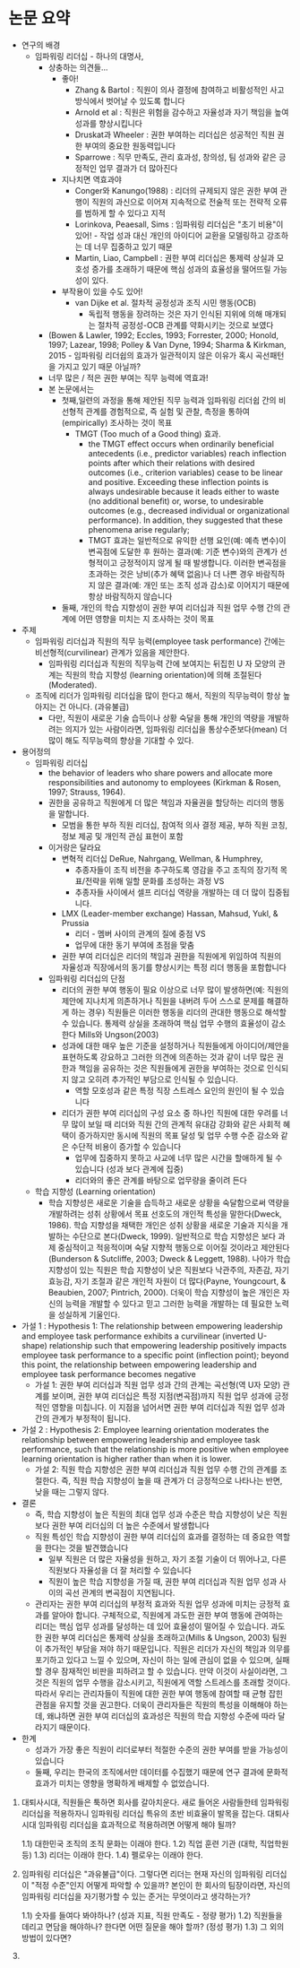 # 논문 요약
- 연구의 배경
	- 임파워링 리더십 - 하나의 대명사, 
		- 상충하는 의견들...
			- 좋아!
				- Zhang & Bartol : 직원이 의사 결정에 참여하고 비활성적인 사고방식에서 벗어날 수 있도록 합니다
				- Arnold et al : 직원은 위험을 감수하고 자율성과 자기 책임을 높여 성과를 향상시킵니다
				- Druskat과 Wheeler : 권한 부여하는 리더십은 성공적인 직원 권한 부여의 중요한 원동력입니다
				- Sparrowe : 직무 만족도, 관리 효과성, 창의성, 팀 성과와 같은 긍정적인 업무 결과가 더 많아진다
			- 지나치면 역효과야
				- Conger와 Kanungo(1988) : 리더의 규제되지 않은 권한 부여 관행이 직원의 과신으로 이어져 지속적으로 전술적 또는 전략적 오류를 범하게 할 수 있다고 지적
				- Lorinkova, Peaesall, Sims : 임파워링 리더십은 "초기 비용"이 있어! - 작업 성과 대신 개인의 아이디어 교환을 모델링하고 강조하는 데 너무 집중하고 있기 때문
				- Martin, Liao, Campbell : 권한 부여 리더십은 통제력 상실과 모호성 증가를 초래하기 때문에 핵심 성과의 효율성을 떨어뜨릴 가능성이 있다.
			- 부작용이 있을 수도 있어!
				- van Dijke et al. 절차적 공정성과 조직 시민 행동(OCB)
					- 독립적 행동을 장려하는 것은 자기 인식된 지위에 의해 매개되는 절차적 공정성-OCB 관계를 약화시키는 것으로 보였다
		- (Bowen & Lawler, 1992; Eccles, 1993; Forrester, 2000; Honold, 1997; Lazear, 1998; Polley & Van Dyne, 1994; Sharma & Kirkman, 2015 - 임파워링 리더쉽의 효과가 일관적이지 않은 이유가 혹시 곡선패턴을 가지고 있기 때문 아닐까?
		- 너무 많은 / 적은 권한 부여는 직무 능력에 역효과!
		- 본 논문에서는 
			- 첫째,일련의 과정을 통해 제안된 직무 능력과 임파워링 리더쉽 간의 비선형적 관계를 경험적으로, 즉 실험 및 관찰, 측정을 통하여 (empirically) 조사하는 것이 목표
				- TMGT (Too much of a Good thing) 효과.
					- the TMGT effect occurs when ordinarily beneficial antecedents (i.e., predictor variables) reach inflection points after which their relations with desired outcomes (i.e., criterion variables) cease to be linear and positive. Exceeding these inflection points is always undesirable because it leads either to waste (no additional benefit) or, worse, to undesirable outcomes (e.g., decreased individual or organizational performance). In addition, they suggested that these phenomena arise regularly;
					- TMGT 효과는 일반적으로 유익한 선행 요인(예: 예측 변수)이 변곡점에 도달한 후 원하는 결과(예: 기준 변수)와의 관계가 선형적이고 긍정적이지 않게 될 때 발생합니다. 이러한 변곡점을 초과하는 것은 낭비(추가 혜택 없음)나 더 나쁜 경우 바람직하지 않은 결과(예: 개인 또는 조직 성과 감소)로 이어지기 때문에 항상 바람직하지 않습니다
			- 둘째, 개인의 학습 지향성이 권한 부여 리더십과 직원 업무 수행 간의 관계에 어떤 영향을 미치는 지 조사하는 것이 목표
- 주제
	- 임파워링 리더십과 직원의 직무 능력(employee task performance) 간에는 비선형적(curvilinear) 관계가 있음을 제안한다.
		- 임파워링 리더십과 직원의 직무능력 간에 보여지는 뒤집힌 U 자 모양의 관계는 직원의 학습 지향성 (learning orientation)에 의해 조절된다(Moderated).
	- 조직에 리더가 임파워링 리더십을 많이 한다고 해서, 직원의 직무능력이 항상 높아지는 건 아니다. (과유불급)
		- 다만, 직원이 새로운 기술 습득이나 상황 숙달을 통해 개인의 역량을 개발하려는 의지가 있는 사람이라면, 임파워링 리더십을 통상수준보다(mean) 더 많이 해도 직무능력의 향상을 기대할 수 있다.
- 용어정의
	- 임파워링 리더십
		- the behavior of leaders who share powers and allocate more responsibilities and autonomy to employees (Kirkman & Rosen, 1997; Strauss, 1964).
		- 권한을 공유하고 직원에게 더 많은 책임과 자율권을 할당하는 리더의 행동을 말합니다.
			- 모범을 통한 부하 직원 리더십, 참여적 의사 결정 제공, 부하 직원 코칭, 정보 제공 및 개인적 관심 표현이 포함
		- 이거랑은 달라요
			- 변혁적 리더십 DeRue, Nahrgang, Wellman, & Humphrey,
				- 추종자들이 조직 비전을 추구하도록 영감을 주고 조직의 장기적 목표/전략을 위해 일할 문화를 조성하는 과정 VS
				- 추종자들 사이에서 셀프 리더십 역량을 개발하는 데 더 많이 집중됩니다.
			- LMX (Leader-member exchange) Hassan, Mahsud, Yukl, & Prussia
				- 리더 - 멤버 사이의 관계의 질에 중점 VS
				- 업무에 대한 동기 부여에 초점을 맞춤
			- 권한 부여 리더십은 리더의 책임과 권한을 직원에게 위임하여 직원의 자율성과 직장에서의 동기를 향상시키는 특정 리더 행동을 포함합니다
		- 임파워링 리더십의 단점
			- 리더의 권한 부여 행동이 필요 이상으로 너무 많이 발생하면(예: 직원의 제안에 지나치게 의존하거나 직원을 내버려 두어 스스로 문제를 해결하게 하는 경우) 직원들은 이러한 행동을 리더의 관대한 행동으로 해석할 수 있습니다. 통제력 상실을 초래하여 핵심 업무 수행의 효율성이 감소한다 Mills와 Ungson(2003)
			- 성과에 대한 매우 높은 기준을 설정하거나 직원들에게 아이디어/제안을 표현하도록 강요하고 그러한 의견에 의존하는 것과 같이 너무 많은 권한과 책임을 공유하는 것은 직원들에게 권한을 부여하는 것으로 인식되지 않고 오히려 추가적인 부담으로 인식될 수 있습니다.
				- 역할 모호성과 같은 특정 직장 스트레스 요인의 원인이 될 수 있습니다
			- 리더가 권한 부여 리더십의 구성 요소 중 하나인 직원에 대한 우려를 너무 많이 보일 때 리더와 직원 간의 관계적 유대감 강화와 같은 사회적 혜택이 증가하지만 동시에 직원의 목표 달성 및 업무 수행 수준 감소와 같은 수단적 비용이 증가할 수 있습니다
				- 업무에 집중하지 못하고 사교에 너무 많은 시간을 할애하게 될 수 있습니다 (성과 보다 관계에 집중)
				- 리더와의 좋은 관계를 바탕으로 업무량을 줄이려 든다
	- 학습 지향성 (Learning orientation)
		- 학습 지향성은 새로운 기술을 습득하고 새로운 상황을 숙달함으로써 역량을 개발하려는 성취 상황에서 목표 선호도의 개인적 특성을 말한다(Dweck, 1986). 학습 지향성을 채택한 개인은 성취 상황을 새로운 기술과 지식을 개발하는 수단으로 본다(Dweck, 1999). 일반적으로 학습 지향성은 보다 과제 중심적이고 적응적이며 숙달 지향적 행동으로 이어질 것이라고 제안된다(Bunderson & Sutcliffe, 2003; Dweck & Leggett, 1988). 나아가 학습 지향성이 있는 직원은 학습 지향성이 낮은 직원보다 낙관주의, 자존감, 자기 효능감, 자기 조절과 같은 개인적 자원이 더 많다(Payne, Youngcourt, & Beaubien, 2007; Pintrich, 2000). 더욱이 학습 지향성이 높은 개인은 자신의 능력을 개발할 수 있다고 믿고 그러한 능력을 개발하는 데 필요한 노력을 성실하게 기울인다.
- 가설 1 :  Hypothesis 1: The relationship between empowering leadership and employee task performance exhibits a curvilinear (inverted U-shape) relationship such that empowering leadership positively impacts employee task performance to a specific point (inflection point); beyond this point, the relationship between empowering leadership and employee task performance becomes negative
	- 가설 1: 권한 부여 리더십과 직원 업무 성과 간의 관계는 곡선형(역 U자 모양) 관계를 보이며, 권한 부여 리더십은 특정 지점(변곡점)까지 직원 업무 성과에 긍정적인 영향을 미칩니다. 이 지점을 넘어서면 권한 부여 리더십과 직원 업무 성과 간의 관계가 부정적이 됩니다.
- 가설 2 :  Hypothesis 2: Employee learning orientation moderates the relationship between empowering leadership and employee task performance, such that the relationship is more positive when employee learning orientation is higher rather than when it is lower.
	- 가설 2: 직원 학습 지향성은 권한 부여 리더십과 직원 업무 수행 간의 관계를 조절한다. 즉, 직원 학습 지향성이 높을 때 관계가 더 긍정적으로 나타나는 반면, 낮을 때는 그렇지 않다.
- 결론
	- 즉, 학습 지향성이 높은 직원의 최대 업무 성과 수준은 학습 지향성이 낮은 직원보다 권한 부여 리더십의 더 높은 수준에서 발생합니다
	- 직원 특성인 학습 지향성이 권한 부여 리더십의 효과를 결정하는 데 중요한 역할을 한다는 것을 발견했습니다
		- 일부 직원은 더 많은 자율성을 원하고, 자기 조절 기술이 더 뛰어나고, 다른 직원보다 자율성을 더 잘 처리할 수 있습니다
		- 직원이 높은 학습 지향성을 가질 때, 권한 부여 리더십과 직원 업무 성과 사이의 곡선 관계의 변곡점이 지연됩니다.
	- 관리자는 권한 부여 리더십의 부정적 효과와 직원 업무 성과에 미치는 긍정적 효과를 알아야 합니다. 구체적으로, 직원에게 과도한 권한 부여 행동에 관여하는 리더는 핵심 업무 성과를 달성하는 데 있어 효율성이 떨어질 수 있습니다. 과도한 권한 부여 리더십은 통제력 상실을 초래하고(Mills & Ungson, 2003) 팀원이 추가적인 부담을 져야 하기 때문입니다. 직원은 리더가 자신의 책임과 의무를 포기하고 있다고 느낄 수 있으며, 자신이 하는 일에 관심이 없을 수 있으며, 실패할 경우 잠재적인 비판을 피하려고 할 수 있습니다. 만약 이것이 사실이라면, 그것은 직원의 업무 수행을 감소시키고, 직원에게 역할 스트레스를 초래할 것이다. 따라서 우리는 관리자들이 직원에 대한 권한 부여 행동에 참여할 때 균형 잡힌 관점을 유지할 것을 권고한다. 더욱이 관리자들은 직원의 특성을 이해해야 하는데, 왜냐하면 권한 부여 리더십의 효과성은 직원의 학습 지향성 수준에 따라 달라지기 때문이다.
- 한계
	- 성과가 가장 좋은 직원이 리더로부터 적절한 수준의 권한 부여를 받을 가능성이 있습니다
	- 둘째, 우리는 한국의 조직에서만 데이터를 수집했기 때문에 연구 결과에 문화적 효과가 미치는 영향을 명확하게 배제할 수 없었습니다.



1. 대퇴사시대, 직원들은 툭하면 회사를 갈아치운다. 새로 들어온 사람들한테 임파워링 리더십을 적용하자니 임파워링 리더십 특유의 초반 비효율이 발목을 잡는다. 대퇴사 시대 임파워링 리더십을 효과적으로 적용하려면 어떻게 해야 될까?

	1.1) 대한민국 조직의 조직 문화는 이래야 한다.
	1.2) 직업 훈련 기관 (대학, 직업학원 등)
	1.3) 리더는 이래야 한다.
	1.4) 펠로우는 이래야 한다.

2. 임파워링 리더십은 "과유불급"이다. 그렇다면 리더는 현재 자신의 임파워링 리더십이 "적정 수준"인지 어떻게 파악할 수 있을까? 본인이 한 회사의 팀장이라면, 자신의 임파워링 리더십을 자기평가할 수 있는 준거는 무엇이라고 생각하는가?

	1.1) 숫자를 들여다 봐야하나? (성과 지표, 직원 만족도 - 정량 평가)
	1.2) 직원들을 데리고 면담을 해야하나? 한다면 어떤 질문을 해야 할까? (정성 평가)
	1.3) 그 외의 방법이 있다면?

3. 